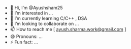 - 👋 Hi, I’m @Ayushsham25
- 👀 I’m interested in ...
- 🌱 I’m currently learning C/C++ , DSA
- 💞️ I’m looking to collaborate on ...
- 📫 How to reach me [ ayush.sharma.work@gmail.com ]
- 😄 Pronouns: ...
- ⚡ Fun fact: ...

<!---
Ayushsham25/Ayushsham25 is a ✨ special ✨ repository because its `README.md` (this file) appears on your GitHub profile.
You can click the Preview link to take a look at your changes.
--->
